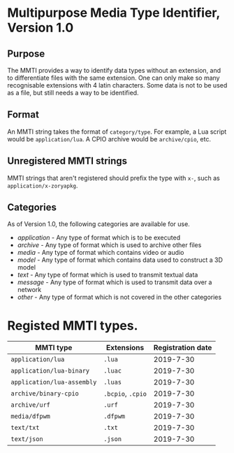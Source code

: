 # Multipurpose Media Type Identifier, Version 1.0
## Purpose
The MMTI provides a way to identify data types without an extension, and to differentiate files with the same extension. One can only make so many recognisable extensions with 4 latin characters. Some data is not to be used as a file, but still needs a way to be identified.

## Format
An MMTI string takes the format of `category/type`. For example, a Lua script would be `application/lua`. A CPIO archive would be `archive/cpio`, etc.

## Unregistered MMTI strings
MMTI strings that aren't registered should prefix the type with `x-`, such as `application/x-zoryapkg`.

## Categories
As of Version 1.0, the following categories are available for use.
* *application* - Any type of format which is to be executed
* *archive* - Any type of format which is used to archive other files
* *media* - Any type of format which contains video or audio
* *model* - Any type of format which contains data used to construct a 3D model
* *text* - Any type of format which is used to transmit textual data
* *message* - Any type of format which is used to transmit data over a network
* *other* - Any type of format which is not covered in the other categories

# Registed MMTI types.
| MMTI type | Extensions | Registration date |
| --- | --- | --- |
| `application/lua` | `.lua` | 2019-7-30 |
| `application/lua-binary` | `.luac` | 2019-7-30 |
| `application/lua-assembly` | `.luas` | 2019-7-30 |
| `archive/binary-cpio` | `.bcpio`, `.cpio` | 2019-7-30 |
| `archive/urf` | `.urf` | 2019-7-30 |
| `media/dfpwm` | `.dfpwm` | 2019-7-30 |
| `text/txt` | `.txt` | 2019-7-30 |
| `text/json` | `.json` | 2019-7-30 |
